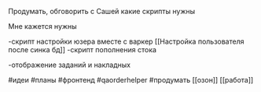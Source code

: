 
Продумать, обговорить с Сашей какие скрипты нужны

Мне кажется нужны

-скрипт настройки юзера вместе с варкер
[[Настройка пользователя после синка бд]]
-скрипт пополнения стока

-отображение заданий и накладных

 #идеи #планы #фронтенд #qaorderhelper #продумать
[[озон]]
[[работа]]
